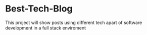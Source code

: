 # Best-Tech-Blog
This project will show posts using different tech apart of software development in a full stack enviroment
